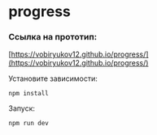 # progress

### Ссылка на прототип:

[https://vobiryukov12.github.io/progress/](https://vobiryukov12.github.io/progress/)

Установите зависимости:

```
npm install
```

Запуск:

```
npm run dev
```
